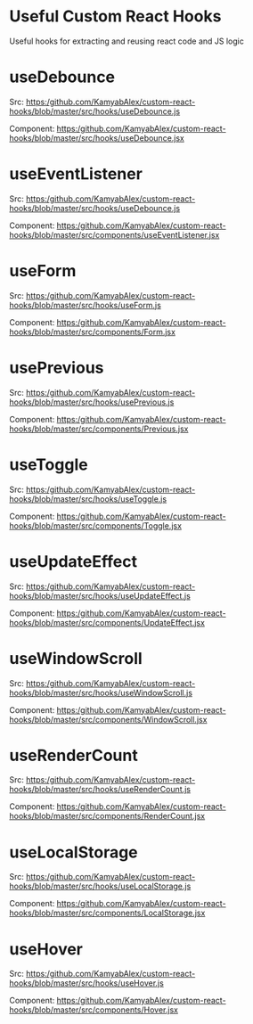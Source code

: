 # Useful Custom React Hooks

Useful hooks for extracting and reusing react code and JS logic

# useDebounce 
Src: [https:/github.com/KamyabAlex/custom-react-hooks/blob/master/src/hooks/useDebounce.js](src/hooks/useDebounce.js)

Component: [https:/github.com/KamyabAlex/custom-react-hooks/blob/master/src/hooks/useDebounce.jsx](src/components/Debounce.jsx)

# useEventListener

Src: [https:/github.com/KamyabAlex/custom-react-hooks/blob/master/src/hooks/useDebounce.js](src/hooks/useDebounce.js)

Component: [https:/github.com/KamyabAlex/custom-react-hooks/blob/master/src/components/useEventListener.jsx](src/components/EventListener.jsx)

# useForm

Src: [https:/github.com/KamyabAlex/custom-react-hooks/blob/master/src/hooks/useForm.js](src/hooks/useForm.js)

Component: [https:/github.com/KamyabAlex/custom-react-hooks/blob/master/src/components/Form.jsx](src/components/Form.jsx)

# usePrevious

Src: [https:/github.com/KamyabAlex/custom-react-hooks/blob/master/src/hooks/usePrevious.js](src/hooks/usePrevious.js)

Component: [https:/github.com/KamyabAlex/custom-react-hooks/blob/master/src/components/Previous.jsx](src/components/Previous.jsx)

# useToggle

Src: [https:/github.com/KamyabAlex/custom-react-hooks/blob/master/src/hooks/useToggle.js](src/hooks/useToggle.js)

Component: [https:/github.com/KamyabAlex/custom-react-hooks/blob/master/src/components/Toggle.jsx](src/components/Toggle.jsx)

# useUpdateEffect

Src: [https:/github.com/KamyabAlex/custom-react-hooks/blob/master/src/hooks/useUpdateEffect.js](src/hooks/useUpdateEffect.js)

Component: [https:/github.com/KamyabAlex/custom-react-hooks/blob/master/src/components/UpdateEffect.jsx](src/components/UpdateEffect.jsx)

# useWindowScroll

Src: [https:/github.com/KamyabAlex/custom-react-hooks/blob/master/src/hooks/useWindowScroll.js](src/hooks/useWindowScroll.js)

Component: [https:/github.com/KamyabAlex/custom-react-hooks/blob/master/src/components/WindowScroll.jsx](src/components/WindowScroll.jsx)

# useRenderCount

Src: [https:/github.com/KamyabAlex/custom-react-hooks/blob/master/src/hooks/useRenderCount.js](src/hooks/useRenderCount.js)

Component: [https:/github.com/KamyabAlex/custom-react-hooks/blob/master/src/components/RenderCount.jsx](src/components/RenderCount.jsx)

# useLocalStorage

Src: [https:/github.com/KamyabAlex/custom-react-hooks/blob/master/src/hooks/useLocalStorage.js](src/hooks/useLocalStorage.js)

Component: [https:/github.com/KamyabAlex/custom-react-hooks/blob/master/src/components/LocalStorage.jsx](src/components/LocalStorage.jsx)

# useHover

Src: [https:/github.com/KamyabAlex/custom-react-hooks/blob/master/src/hooks/useHover.js](src/hooks/useHover.js)

Component: [https:/github.com/KamyabAlex/custom-react-hooks/blob/master/src/components/Hover.jsx](src/components/Hover.jsx)
